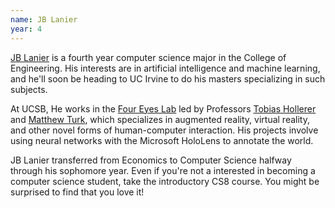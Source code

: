 ```yaml
---
name: JB Lanier
year: 4
---
```


[JB Lanier](https://jblanier.xyz) is a fourth year computer science major in the College of Engineering. His interests are in artificial intelligence and machine learning, and he'll soon be heading to UC Irvine to do his masters specializing in such subjects.

At UCSB, He works in the [Four Eyes Lab](https://ilab.cs.ucsb.edu/) led by Professors [Tobias Hollerer](https://www.cs.ucsb.edu/~holl/) and [Matthew Turk](https://www.cs.ucsb.edu/~mturk/), which specializes in augmented reality, virtual reality, and other novel forms of human-computer interaction. His projects involve using neural networks with the Microsoft HoloLens to annotate the world.

JB Lanier transferred from Economics to Computer Science halfway through his sophomore year. Even if you're not a interested in becoming a computer science student, take the introductory CS8 course. You might be surprised to find that you love it!

